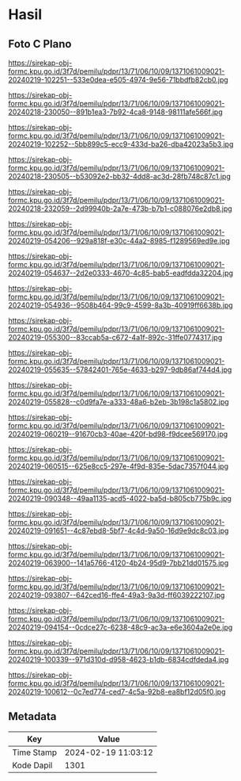 # Hasil

## Foto C Plano

https://sirekap-obj-formc.kpu.go.id/3f7d/pemilu/pdpr/13/71/06/10/09/1371061009021-20240219-102251--533e0dea-e505-4974-9e56-71bbdfb82cb0.jpg

https://sirekap-obj-formc.kpu.go.id/3f7d/pemilu/pdpr/13/71/06/10/09/1371061009021-20240218-230050--891b1ea3-7b92-4ca8-9148-98111afe566f.jpg

https://sirekap-obj-formc.kpu.go.id/3f7d/pemilu/pdpr/13/71/06/10/09/1371061009021-20240219-102252--5bb899c5-ecc9-433d-ba26-dba42023a5b3.jpg

https://sirekap-obj-formc.kpu.go.id/3f7d/pemilu/pdpr/13/71/06/10/09/1371061009021-20240218-230505--b53092e2-bb32-4dd8-ac3d-28fb748c87c1.jpg

https://sirekap-obj-formc.kpu.go.id/3f7d/pemilu/pdpr/13/71/06/10/09/1371061009021-20240218-232059--2d99940b-2a7e-473b-b7b1-c088076e2db8.jpg

https://sirekap-obj-formc.kpu.go.id/3f7d/pemilu/pdpr/13/71/06/10/09/1371061009021-20240219-054206--929a818f-e30c-44a2-8985-f1289569ed9e.jpg

https://sirekap-obj-formc.kpu.go.id/3f7d/pemilu/pdpr/13/71/06/10/09/1371061009021-20240219-054637--2d2e0333-4670-4c85-bab5-eadfdda32204.jpg

https://sirekap-obj-formc.kpu.go.id/3f7d/pemilu/pdpr/13/71/06/10/09/1371061009021-20240219-054936--9508b464-99c9-4599-8a3b-40919ff6638b.jpg

https://sirekap-obj-formc.kpu.go.id/3f7d/pemilu/pdpr/13/71/06/10/09/1371061009021-20240219-055300--83ccab5a-c672-4a1f-892c-31ffe0774317.jpg

https://sirekap-obj-formc.kpu.go.id/3f7d/pemilu/pdpr/13/71/06/10/09/1371061009021-20240219-055635--57842401-765e-4633-b297-9db86af744d4.jpg

https://sirekap-obj-formc.kpu.go.id/3f7d/pemilu/pdpr/13/71/06/10/09/1371061009021-20240219-055828--c0d9fa7e-a333-48a6-b2eb-3b198c1a5802.jpg

https://sirekap-obj-formc.kpu.go.id/3f7d/pemilu/pdpr/13/71/06/10/09/1371061009021-20240219-060219--91670cb3-40ae-420f-bd98-f9dcee569170.jpg

https://sirekap-obj-formc.kpu.go.id/3f7d/pemilu/pdpr/13/71/06/10/09/1371061009021-20240219-060515--625e8cc5-297e-4f9d-835e-5dac7357f044.jpg

https://sirekap-obj-formc.kpu.go.id/3f7d/pemilu/pdpr/13/71/06/10/09/1371061009021-20240219-090348--49aa1135-acd5-4022-ba5d-b805cb775b9c.jpg

https://sirekap-obj-formc.kpu.go.id/3f7d/pemilu/pdpr/13/71/06/10/09/1371061009021-20240219-091651--4c87ebd8-5bf7-4c4d-9a50-16d9e9dc8c03.jpg

https://sirekap-obj-formc.kpu.go.id/3f7d/pemilu/pdpr/13/71/06/10/09/1371061009021-20240219-063900--141a5766-4120-4b24-95d9-7bb21dd01575.jpg

https://sirekap-obj-formc.kpu.go.id/3f7d/pemilu/pdpr/13/71/06/10/09/1371061009021-20240219-093807--642ced16-ffe4-49a3-9a3d-ff6039222107.jpg

https://sirekap-obj-formc.kpu.go.id/3f7d/pemilu/pdpr/13/71/06/10/09/1371061009021-20240219-094154--0cdce27c-6238-48c9-ac3a-e6e3604a2e0e.jpg

https://sirekap-obj-formc.kpu.go.id/3f7d/pemilu/pdpr/13/71/06/10/09/1371061009021-20240219-100339--971d310d-d958-4623-b1db-6834cdfdeda4.jpg

https://sirekap-obj-formc.kpu.go.id/3f7d/pemilu/pdpr/13/71/06/10/09/1371061009021-20240219-100612--0c7ed774-ced7-4c5a-92b8-ea8bf12d05f0.jpg


## Metadata

| Key        | Value               |
| ---------- | ------------------- |
| Time Stamp | 2024-02-19 11:03:12 |
| Kode Dapil | 1301                |



